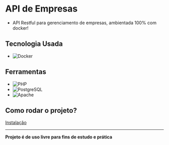 # API de Empresas

- API Restful para gerenciamento de empresas, ambientada 100% com docker!

## Tecnologia Usada

- ![Docker](https://img.shields.io/badge/Docker-2496ED?style=flat&logo=docker&logoColor=white)

## Ferramentas

- ![PHP](https://img.shields.io/badge/PHP-777BB4?style=flat&logo=php&logoColor=white)  
- ![PostgreSQL](https://img.shields.io/badge/PostgreSQL-336791?style=flat&logo=postgresql&logoColor=white) 
- ![Apache](https://img.shields.io/badge/Apache-CA2138?style=flat&logo=apache&logoColor=white)

## Como rodar o projeto?

[Instalação](./docs/install/index.md)

---

**Projeto é de uso livre para fins de estudo e prática**